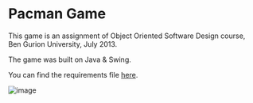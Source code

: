 Pacman Game
================

This game is an assignment of Object Oriented Software Design course, Ben Gurion University, July 2013.

The game was built on Java & Swing.

You can find the requirements file [here](http://www.cs.bgu.ac.il/~oosd132/wiki.files/ex4.pdf).

![image](http://images.pictureshunt.com/pics/p/pacman_game-1973.gif)
